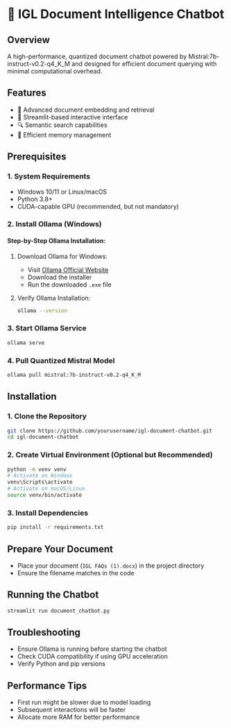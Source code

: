 # 🚀 IGL Document Intelligence Chatbot

## Overview
A high-performance, quantized document chatbot powered by Mistral:7b-instruct-v0.2-q4_K_M and designed for efficient document querying with minimal computational overhead.

## Features
- 📄 Advanced document embedding and retrieval
- 💬 Streamlit-based interactive interface
- 🔍 Semantic search capabilities
- 💾 Efficient memory management

## Prerequisites

### 1. System Requirements
- Windows 10/11 or Linux/macOS
- Python 3.8+
- CUDA-capable GPU (recommended, but not mandatory)

### 2. Install Ollama (Windows)

#### Step-by-Step Ollama Installation:
1. Download Ollama for Windows:
   - Visit [Ollama Official Website](https://ollama.com/download/windows)
   - Download the installer
   - Run the downloaded `.exe` file

2. Verify Ollama Installation:
   ```bash
   ollama --version
   ```

### 3. Start Ollama Service
```bash
ollama serve
```

### 4. Pull Quantized Mistral Model
```bash
ollama pull mistral:7b-instruct-v0.2-q4_K_M
```

## Installation

### 1. Clone the Repository
```bash
git clone https://github.com/yourusername/igl-document-chatbot.git
cd igl-document-chatbot
```

### 2. Create Virtual Environment (Optional but Recommended)
```bash
python -m venv venv
# Activate on Windows
venv\Scripts\activate
# Activate on macOS/Linux
source venv/bin/activate
```

### 3. Install Dependencies
```bash
pip install -r requirements.txt
```

## Prepare Your Document
- Place your document (`IGL FAQs (1).docx`) in the project directory
- Ensure the filename matches in the code

## Running the Chatbot
```bash
streamlit run document_chatbot.py
```

## Troubleshooting
- Ensure Ollama is running before starting the chatbot
- Check CUDA compatibility if using GPU acceleration
- Verify Python and pip versions

## Performance Tips
- First run might be slower due to model loading
- Subsequent interactions will be faster
- Allocate more RAM for better performance


